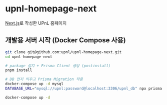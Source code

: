 # upnl-homepage-next

[Next.js](https://nextjs.org/)로 작성한 UPnL 홈페이지

## 개발용 서버 시작 (Docker Compose 사용)

```bash
git clone git@github.com:upnl/upnl-homepage-next.git
cd upnl-homepage-next

# package 설치 + Prisma Client 생성 (postinstall)
pnpm install

# DB 먼저 띄우고 Prisma Migration 적용
docker-compose up -d mysql
DATABASE_URL="mysql://upnl:password@localhost:3306/upnl_db" npx prisma migrate deploy

docker-compose up -d
```
